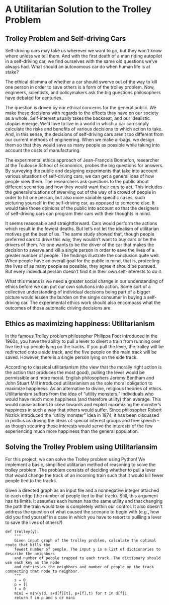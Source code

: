 # A Utilitarian Solution to the Trolley Problem

## Trolley Problem and Self-driving Cars

Self-driving cars may take us wherever we want to go, but they won’t know where unless we tell them. And with the first death of a man riding autopilot in a self-driving car, we find ourselves with the same old questions we’ve always had. What should an autonomous car do when human life is at stake?

The ethical dilemma of whether a car should swerve out of the way to kill one person in order to save others is a form of the trolley problem. Now, engineers, scientists, and policymakers ask the big questions philosophers have debated for centuries.

The question is driven by our ethical concerns for the general public. We make these decisions with regards to the effects they have on our society as a whole. Self-interest usually takes the backseat, and our idealistic utopias emerge. We’d love to live in a world in which a car can simply calculate the risks and benefits of various decisions to which action to take. And, in this sense, the decisions of self-driving cars aren’t too different from our current methods of engineering. When we make airbags, we design them so that they would save as many people as possible while taking into account the costs of manufacturing.

The experimental ethics approach of Jean-François Bonnefon, researcher at the Toulouse School of Economics, probes the big questions for answers. By surveying the public and designing experiments that take into account various situations of self-driving cars, we can get a general idea of how people view them. The researchers ask questions to the public about different scenarios and how they would want their cars to act. This includes the general situations of swerving out of the way of a crowd of people in order to hit one person, but also more variable specific cases, such picturing yourself in the self-driving car, as opposed to someone else. It would take those opinions of the public into account so that the designers of self-driving cars can program their cars with their thoughts in mind.

It seems reasonable and straightforward. Cars would perform the actions which result in the fewest deaths. But let’s not let the idealism of utilitarian motives get the best of us. The same study showed that, though people preferred cars to drive this way, they wouldn’t want to buy cars or be the drivers of them. No one wants to be the driver of the car that makes the decision to swerve and kill a single person in order to save the lives of a greater number of people. The findings illustrate the conclusion quite well. When people have an overall goal for the public in mind, that is, protecting the lives of as many people as possible, they agree it should be pursued. But every individual person doesn’t find it in their own self-interests to do it.

What this means is we need a greater social change in our understanding of ethics before we can put our own solutions into action. Some sort of a collective understanding of individual decisions being part of a bigger picture would lessen the burden on the single consumer in buying a self-driving car. The experimental ethics work should also encompass what the outcomes of those automatic driving decisions are.

## Ethics as maximizing happiness: Utilitarianism
In the famous Trolley problem philosopher Philippa Foot introduced in the 1960s, you have the ability to pull a lever to divert a train from running over five tied-up people lying on the tracks. If you pull the lever, the trolley will be redirected onto a side track, and the five people on the main track will be saved. However, there is a single person lying on the side track.

According to classical utilitarianism (the view that the morally right action is the action that produces the most good), pulling the lever would be permissible and more moral. English philosophers Jeremy Bentham and John Stuart Mill introduced utilitarianism as the sole moral obligation to maximize happiness. As an alternative to divine, religious theories of ethics. Utilitarianism suffers from the idea of “utility monsters,” individuals who would have much more happiness (and therefore utility) than average. This would cause actions to skew towards and exploit maximizing the monster’s happiness in such a way that others would suffer. Since philosopher Robert Nozick introduced the “utility monster” idea in 1974, it has been discussed in politics as driving the ideas of special interest groups and free speech – as though securing these interests would serve the interests of the few experiencing much more happiness than the general population.

## Solving the Trolley Problem using Utilitariansim
For this project, we can solve the Trolley problem using Python! We implement a basic, simplified utilitarian method of reasoning to solve the trolley problem. The problem consists of deciding whether to pull a lever that would change the track of an incoming train such that it would kill fewer people tied to the tracks. 

Given a directed graph as an input file and a nonnegative integer attached to each edge (the number of people tied to that track). Still, this argument has its limits. It assumes each human has the same utility and that changing the path the train would take is completely within our control. It also doesn't  address the question of what caused the scenario to begin with (e.g., how did you find yourself in a case in which you have to resort to pullling a lever to save the lives of others?)

```
def trolley(y):
    """
    Given input graph of the trolley problem, calculate the optimal route that kills the 
    fewest number of people. The input y is a list of dictionaries to describe the neighbors 
    and number of people trapped to each track. The dictionary should use each key as the node 
    and entries as the neighbors and number of people on the track connecting that node to neighbor.
    """
    s = 0
    p = []
    f = 0
    mini = min(y(d, s+d[f][t], p+[f],t) for t in d[f]) 
    return f in p and s or mini
  ```
